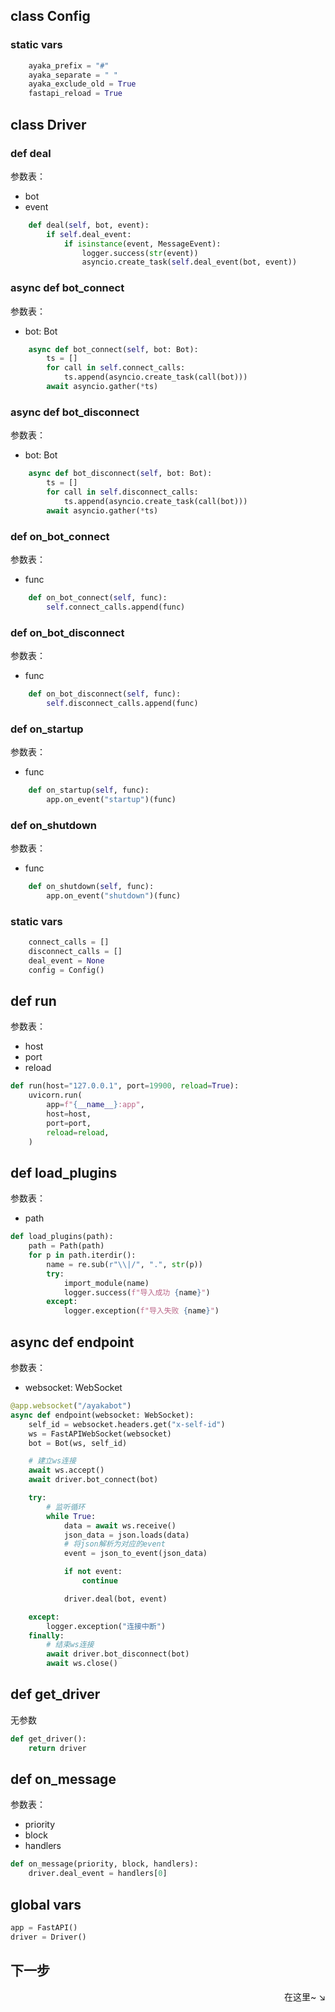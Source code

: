 ## class Config


### static vars
```py
    ayaka_prefix = "#"
    ayaka_separate = " "
    ayaka_exclude_old = True
    fastapi_reload = True
```

## class Driver


### def deal


参数表：

- bot
- event

```py
    def deal(self, bot, event):
        if self.deal_event:
            if isinstance(event, MessageEvent):
                logger.success(str(event))
                asyncio.create_task(self.deal_event(bot, event))
```

### async def bot_connect


参数表：

- bot: Bot

```py
    async def bot_connect(self, bot: Bot):
        ts = []
        for call in self.connect_calls:
            ts.append(asyncio.create_task(call(bot)))
        await asyncio.gather(*ts)
```

### async def bot_disconnect


参数表：

- bot: Bot

```py
    async def bot_disconnect(self, bot: Bot):
        ts = []
        for call in self.disconnect_calls:
            ts.append(asyncio.create_task(call(bot)))
        await asyncio.gather(*ts)
```

### def on_bot_connect


参数表：

- func

```py
    def on_bot_connect(self, func):
        self.connect_calls.append(func)
```

### def on_bot_disconnect


参数表：

- func

```py
    def on_bot_disconnect(self, func):
        self.disconnect_calls.append(func)
```

### def on_startup


参数表：

- func

```py
    def on_startup(self, func):
        app.on_event("startup")(func)
```

### def on_shutdown


参数表：

- func

```py
    def on_shutdown(self, func):
        app.on_event("shutdown")(func)
```

### static vars
```py
    connect_calls = []
    disconnect_calls = []
    deal_event = None
    config = Config()
```

## def run


参数表：

- host
- port
- reload

```py
def run(host="127.0.0.1", port=19900, reload=True):
    uvicorn.run(
        app=f"{__name__}:app",
        host=host,
        port=port,
        reload=reload,
    )
```

## def load_plugins


参数表：

- path

```py
def load_plugins(path):
    path = Path(path)
    for p in path.iterdir():
        name = re.sub(r"\\|/", ".", str(p))
        try:
            import_module(name)
            logger.success(f"导入成功 {name}")
        except:
            logger.exception(f"导入失败 {name}")
```

## async def endpoint


参数表：

- websocket: WebSocket

```py
@app.websocket("/ayakabot")
async def endpoint(websocket: WebSocket):
    self_id = websocket.headers.get("x-self-id")
    ws = FastAPIWebSocket(websocket)
    bot = Bot(ws, self_id)

    # 建立ws连接
    await ws.accept()
    await driver.bot_connect(bot)

    try:
        # 监听循环
        while True:
            data = await ws.receive()
            json_data = json.loads(data)
            # 将json解析为对应的event
            event = json_to_event(json_data)

            if not event:
                continue

            driver.deal(bot, event)

    except:
        logger.exception("连接中断")
    finally:
        # 结束ws连接
        await driver.bot_disconnect(bot)
        await ws.close()
```

## def get_driver


无参数

```py
def get_driver():
    return driver
```

## def on_message


参数表：

- priority
- block
- handlers

```py
def on_message(priority, block, handlers):
    driver.deal_event = handlers[0]
```

## global vars
```py
app = FastAPI()
driver = Driver()
```

## 下一步

<div align="right">
    在这里~ ↘
</div>
